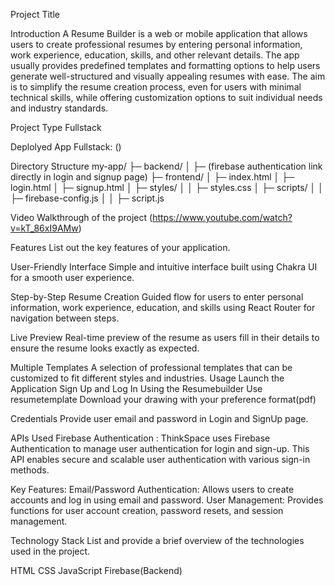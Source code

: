 
Project Title

Introduction A Resume Builder is a web or mobile application that allows users to create professional resumes by entering personal information, work experience, education, skills, and other relevant details. The app usually provides predefined templates and formatting options to help users generate well-structured and visually appealing resumes with ease. The aim is to simplify the resume creation process, even for users with minimal technical skills, while offering customization options to suit individual needs and industry standards.

Project Type Fullstack

Deplolyed App Fullstack: ()

Directory Structure my-app/ ├─ backend/ │ ├─ (firebase authentication link directly in login and signup page) ├─ frontend/ │ ├─ index.html │ ├─ login.html │ ├─ signup.html │ ├─ styles/ │ │ ├─ styles.css │ ├─ scripts/ │ │ ├─ firebase-config.js │ │ ├─ script.js

Video Walkthrough of the project (https://www.youtube.com/watch?v=kT_86xI9AMw)

Features List out the key features of your application.

User-Friendly Interface Simple and intuitive interface built using Chakra UI for a smooth user experience.

Step-by-Step Resume Creation Guided flow for users to enter personal information, work experience, education, and skills using React Router for navigation between steps.

Live Preview Real-time preview of the resume as users fill in their details to ensure the resume looks exactly as expected.

Multiple Templates A selection of professional templates that can be customized to fit different styles and industries. Usage Launch the Application Sign Up and Log In Using the Resumebuilder Use resumetemplate Download your drawing with your preference format(pdf)

Credentials Provide user email and password in Login and SignUp page.

APIs Used Firebase Authentication : ThinkSpace uses Firebase Authentication to manage user authentication for login and sign-up. This API enables secure and scalable user authentication with various sign-in methods.

Key Features: Email/Password Authentication: Allows users to create accounts and log in using email and password. User Management: Provides functions for user account creation, password resets, and session management.

Technology Stack List and provide a brief overview of the technologies used in the project.

HTML CSS JavaScript Firebase(Backend)
